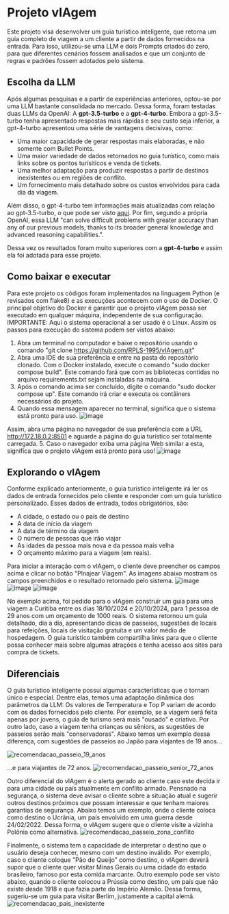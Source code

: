 # Projeto vIAgem

Este projeto visa desenvolver um guia turístico inteligente, que retorna um guia completo de viagem
a um cliente a partir de dados fornecidos na entrada.
Para isso, utilizou-se uma LLM e dois Prompts criados do zero, para que
diferentes cenários fossem analisados e que um conjunto de regras e padrões fossem adotados pelo sistema.


## Escolha da LLM ##
Após algumas pesquisas e a partir de experiências anteriores, optou-se por uma LLM bastante consolidada no mercado. 
Dessa forma, foram testadas duas LLMs da OpenAI: A **gpt-3.5-turbo** e a **gpt-4-turbo**.
Embora a gpt-3.5-turbo tenha apresentado respostas mais rápidas e seu custo seja inferior,
a gpt-4-turbo apresentou uma série de vantagens decisivas, como:
- Uma maior capacidade de gerar respostas mais elaboradas, e não somente com Bullet Points.
- Uma maior variedade de dados retornados no guia turístico, como mais links sobre os pontos turísiticos e venda de tickets.
- Uma melhor adaptação para produzir respostas a partir de destinos inexistentes ou em regiões de conflito.
- Um fornecimento mais detalhado sobre os custos envolvidos para cada dia da viagem.

Além disso, o gpt-4-turbo tem informações mais atualizadas com relação ao gpt-3.5-turbo, o que pode ser visto [aqui](https://platform.openai.com/docs/models/gpt-4-turbo-and-gpt-4).
Por fim, segundo a própria OpenAI, essa LLM
"can solve difficult problems with greater accuracy than any of our previous models, thanks to its broader general knowledge and advanced reasoning capabilities.".

Dessa vez os resultados foram muito superiores com a **gpt-4-turbo** e assim ela foi adotada para esse projeto.

## Como baixar e executar ##
Para este projeto os códigos foram implementados na linguagem Python (e revisados com flake8) e as execuções acontecem com o uso de Docker. O principal objetivo
do Docker é garantir que o projeto vIAgem possa ser executado em qualquer máquina, independente de sua configuração.
IMPORTANTE: Aqui o sistema operacional a ser usado é o Linux.
Assim os passos para execução do sistema podem ser vistos abaixo:
1. Abra um terminal no computador e baixe o repositório usando o comando "git clone https://github.com/RPLS-1995/vIAgem.git"
2. Abra uma IDE de sua preferência e entre na pasta do repositório clonado. Com o Docker instalado, execute o comando "sudo docker compose build".
Este comando fará que com as bibliotecas contidas no arquivo requirements.txt sejam instaladas na máquina.
3. Após o comando acima ser concluído, digite o comando "sudo docker compose up". Este comando irá criar e executa os contâiners necessários do projeto.
4. Quando essa mensagem aparecer no terminal, significa que o sistema está pronto para uso. ![image](https://github.com/user-attachments/assets/99fde4bd-9cfd-4d1f-9b8e-c4f7892c29e7)

Assim, abra uma página no navegador de sua preferência com a URL http://172.18.0.2:8501 e aguarde a página do guia turístico ser totalmente carregada.
5. Caso o navegador exiba uma página Web similar a esta, significa que o projeto vIAgem está pronto para uso! ![image](https://github.com/user-attachments/assets/14e0f1f6-19a3-492c-9a2e-9bc77872c267)


## Explorando o vIAgem ##
Conforme explicado anteriormente, o guia turístico inteligente irá ler os dados de entrada fornecidos pelo cliente e responder
com um guia turístico personalizado. Esses dados de entrada, todos obrigatórios, são:

- A cidade, o estado ou o país de destino
- A data de início da viagem
- A data de término da viagem
- O número de pessoas que irão viajar
- As idades da pessoa mais nova e da pessoa mais velha
- O orçamento máximo para a viagem (em reais).

Para iniciar a interação com o vIAgem, o cliente deve preencher os campos acima e clicar no botão "Plnajear Viagem". As imagens abaixo mostram
os campos preenchidos e o resultado retornado pelo sistema.
![image](https://github.com/user-attachments/assets/99d69c9e-1440-461e-912f-8f04c6e73f8b)
![image](https://github.com/user-attachments/assets/3edab690-494b-40cf-8c52-a48ca6f48c61)
![image](https://github.com/user-attachments/assets/d8044f3c-138c-4502-ad6c-6c66bec29e22)


No exemplo acima, foi pedido para o vIAgem construir um guia para uma viagem a Curitiba entre os dias 18/10/2024 e 20/10/2024, para 1 pessoa de 29 anos
com um orçamento de 1000 reais.
O sistema retornou um guia detalhado, dia a dia, apresentando dicas de passeios, sugestões de locais para refeições, locais de visitação gratuita
e um valor médio de hospedagem. O guia turístico também compartilha links para que o cliente possa conhecer mais sobre algumas atrações e tenha acesso
aos sites para compra de tickets.


## Diferenciais ##
O guia turístico inteligente possui algumas características que o tornam único e especial.
Dentre elas, temos uma adaptação dinâmica dos parâmetros da LLM: Os valores de Temperatura e Top P variam de acordo
com os dados fornecidos pelo cliente. Por exemplo, se a viagem será feita apenas por jovens, o guia de turismo será mais "ousado"
e criativo. Por outro lado, caso a viagem tenha crianças ou sêniors, as sugestões de passeios serão mais "conservadoras".
Abaixo temos um exemplo dessa diferença, com sugestões de passeios ao Japão para viajantes de 19 anos... 

![recomendacao_passeio_19_anos](https://github.com/user-attachments/assets/85275fa2-041f-49db-8590-e9e3be09e38f)

...e para viajantes de 72 anos.
![recomendacao_passeio_senior_72_anos](https://github.com/user-attachments/assets/0f00cc83-b3b2-4d21-94e4-93868989d657)

Outro diferencial do vIAgem é o alerta gerado ao cliente caso este decida ir para uma cidade ou país atualmente em conflito armado.
Pensnado na segurança, o sistema deve avisar o cliente sobre a situação atual e sugerir outros destinos próximos que possam
interessar e que tenham maiores garantias de segurança.
Abaixo temos um exemplo, onde o cliente coloca como destino o Ucrânia, um país envolvido em uma guerra desde 24/02/2022.
Dessa forma, o vIAgem sugere que o cliente visite a vizinha Polônia como alternativa.
![recomendacao_passeio_zona_conflito](https://github.com/user-attachments/assets/638d9b1e-afea-4d34-aff8-215cf7eaaa3e)

Finalmente, o sistema tem a capacidade de interpretar o destino que o usuário deseja conhecer, mesmo com um destino inválido.
Por exemplo, caso o cliente coloque "Pão de Queijo" como destino, o vIAgem deverá supor que o cliente quer visitar Minas Gerais
ou uma cidade do estado brasileiro, famoso por esta comida marcante.
Outro exemplo pode ser visto abaixo, quando o cliente colocou a Prússia como destino, um país que não existe desde 1918 e
que fazia parte do Império Alemão. Dessa forma, sugeriu-se um guia para visitar Berlim, justamente a capital alemã.
![recomendacao_pais_inexistente](https://github.com/user-attachments/assets/d9c05b19-f1a2-4bb1-9f0c-f2789f60300d)


